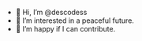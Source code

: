- 👋 Hi, I’m @descodess
- 👀 I’m interested in a peaceful future.
- 💞️ I’m happy if I can contribute.
<!---
- 🌱 I’m currently learning ...
- 💞️ I’m looking to collaborate on ...
- 📫 How to reach me ...
--->

<!---
descodess/descodess is a ✨ special ✨ repository because its `README.md` (this file) appears on your GitHub profile.
You can click the Preview link to take a look at your changes.
--->
